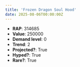 ```yaml
---
title: 'Frozen Dragon Soul Hood'
date: 2025-08-06T00:00:00Z
---
```

- **RAP**: 314685
- **Value**: 250000
- **Demand level**: 0
- **Trend**: 2
- **Projected?**: True
- **Hyped?**: True
- **Rare?**: True
